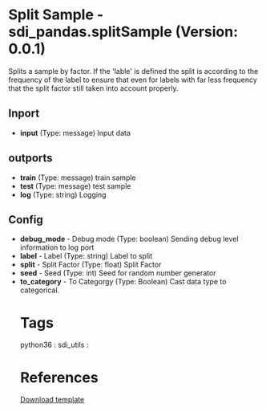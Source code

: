 # Split Sample - sdi_pandas.splitSample (Version: 0.0.1)

Splits a sample by factor. If the 'lable' is defined the split is according to the frequency of the label to ensure that even for labels with far less frequency that the split factor still taken into account properly. 

## Inport

* **input** (Type: message) Input data

## outports

* **train** (Type: message) train sample
* **test** (Type: message) test sample
* **log** (Type: string) Logging

## Config

* **debug_mode** - Debug mode (Type: boolean) Sending debug level information to log port
* **label** - Label (Type: string) Label to split
* **split** - Split Factor (Type: float) Split Factor
* **seed** - Seed (Type: int) Seed for random number generator
* **to_category** - To Categorgy (Type: Boolean) Cast <object> data type to categorical.


# Tags
python36 : sdi_utils : 

# References
[Download template](https://raw.githubusercontent.com/thhapke/gensolution/master/diutil/customOperatorTemplate.py)

